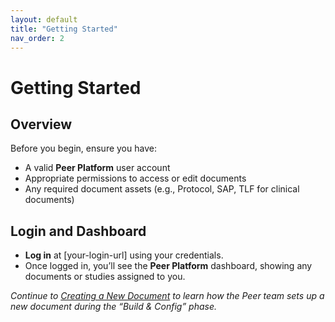 ```yaml
---
layout: default
title: "Getting Started"
nav_order: 2
---
```


# Getting Started

## Overview
Before you begin, ensure you have:
- A valid **Peer Platform** user account
- Appropriate permissions to access or edit documents
- Any required document assets (e.g., Protocol, SAP, TLF for clinical documents)

## Login and Dashboard
- **Log in** at [your-login-url] using your credentials.
- Once logged in, you’ll see the **Peer Platform** dashboard, showing any documents or studies assigned to you.

_Continue to [Creating a New Document](./2-creating-new-document.md) to learn how the Peer team sets up a new document during the “Build & Config” phase._
